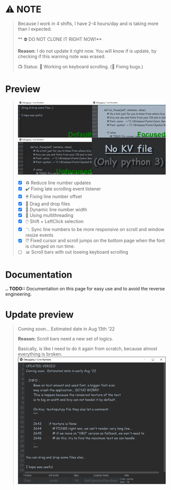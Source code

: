 # :warning: NOTE
> Because I work in 4 shifts, I have 2-4 hours/day and is taking more than I expected.
> 
> ** :no_entry: DO NOT CLONE IT RIGHT NOW!**
> 
> **Reason:** I do not update it right now. You will know if is update, by checking if this warning note was erased.
> 
> :tv: Status:
> :dna: Working on keyboard scrolling.
> (:test_tube: Fixing bugs.)
> <!-- - [ ] :test_tube: Working on documentation. -->

# Preview
> ![Preview TextInputCustom](https://github.com/kmcasi/Python_Kivy/blob/main/PREVIEW/UIX/TextInputCustom.png)
> - [x] :recycle: Reduce line number updates
> - [x] :heavy_check_mark: Fixing late scrolling event listener
> - [x] :trackball: Fixing line number offset
> - [x] :page_facing_up: Drag and drop files
> - [x] :triangular_ruler: Dynamic line number width
> - [x] :rocket: Using multithreading
> - [x] :computer_mouse: Shift + LeftClick selection
> - [x] :part_alternation_mark: Sync line numbers to be more responsive on scroll and window resize events
> - [x] :interrobang: Fixed cursor and scroll jumps on the bottom page when the font is changed on run time.
> - [ ] :bar_chart: Scroll bars with out loseing keyboard scrolling

# Documentation
**.. TODO::** Documentation on this page for easy use and to avoid the reverse engineering.

# Update preview
> Coming soon... Estimated date in Aug 13th '22
> 
> **Reason:** Scroll bars need a new set of logics.
> 
> Basically, is like I need to do it again from scratch, because almost everything is broken.
> ![Preview TextInputCustom Update](https://github.com/kmcasi/Python_Kivy/blob/main/PREVIEW/UIX/TextInputCustom_Coming.png)

<!-- https://github.com/ikatyang/emoji-cheat-sheet/blob/master/README.md -->
